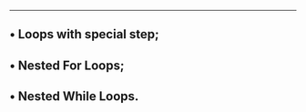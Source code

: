 ---------------------------------
• Loops with special step;
---------------------------------
• Nested For Loops;
---------------------------------
• Nested While Loops.
---------------------------------
